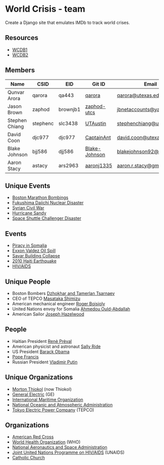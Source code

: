 World Crisis - team
===================
Create a Django site that emulates IMDb to track world crises.

Resources
---------
* [WCDB1](http://www.cs.utexas.edu/users/downing/cs373/drupal/wcdb1)
* [WCDB2](http://www.cs.utexas.edu/users/downing/cs373/drupal/wcdb2)

Members
-------
|Name          |CSID    |EID     |Git ID                                           |Email                    |
|--------------|--------|------- |-------------------------------------------------|-------------------------|
|Qunvar Arora  |qarora  |qa443   |[qarora](https://github.com/qarora)              |qarora@utexas.edu        |
|Jason Brown   |zaphod  |brownjb1|[zaphod-utcs](https://github.com/zaphod-utcs)    |jbnetaccounts@yahoo.com  |
|Stephen Chiang|stephenc|slc3438 |[UTAustin](https://github.com/UTAustin)          |stephenchiang@utexas.edu |
|David Coon    |djc977  |djc977  |[CaptainAnt](https://github.com/CaptainAnt)      |david.coon@utexas.edu    |
|Blake Johnson |bjj586  |djj586  |[Blake-Johnson](https://github.com/Blake-Johnson)|blakejohnson92@utexas.edu|
|Aaron Stacy   |astacy  |ars2963 |[aaronj1335](https://github.com/aaronj1335)      |aaron.r.stacy@gmail.com  |

Unique Events
-------------
* [Boston Marathon Bombings](https://en.wikipedia.org/wiki/Boston_Marathon_bombings)
* [Fukushima Daiichi Nuclear Disaster](http://en.wikipedia.org/wiki/Fukushima_Daiichi_nuclear_disaster)
* [Syrian Civil War](http://en.wikipedia.org/wiki/Syrian_civil_war)
* [Hurricane Sandy](http://en.wikipedia.org/wiki/Hurricane_Sandy)
* [Space Shuttle Challenger Disaster](http://en.wikipedia.org/wiki/Space_Shuttle_Challenger_disaster)

Events
------
* [Piracy in Somalia](http://en.wikipedia.org/wiki/Piracy_in_Somalia)
* [Exxon Valdez Oil Spill](http://en.wikipedia.org/wiki/Exxon_Valdez_oil_spill)
* [Savar Building Collapse](http://en.wikipedia.org/wiki/2013_Savar_building_collapse)
* [2010 Haiti Earthquake](http://en.wikipedia.org/wiki/2010_Haiti_earthquake)
* [HIV/AIDS](http://en.wikipedia.org/wiki/HIV/AIDS)

Unique People
-------------
* Boston Bombers [Dzhokhar and Tamerlan Tsarnaev](http://en.wikipedia.org/wiki/Dzhokhar_and_Tamerlan_Tsarnaev)
* CEO of TEPCO [Masataka Shimizu](http://en.wikipedia.org/wiki/Masataka_Shimizu)
* American mechanical engineer [Roger Boisjoly](http://en.wikipedia.org/wiki/Roger_Boisjoly)
* United Nations envoy for Somalia [Ahmedou Ould-Abdallah](http://en.wikipedia.org/wiki/Ahmedou_Ould-Abdallah)
* American Sailor [Joseph Hazelwood](http://en.wikipedia.org/wiki/Joseph_Hazelwood)

People
------
* Haitian President [Renè Prèval](http://en.wikipedia.org/wiki/Ren%C3%A9_Pr%C3%A9val)
* American physicist and astronaut [Sally Ride](http://en.wikipedia.org/wiki/Sally_Ride)
* US President [Barack Obama](http://en.wikipedia.org/wiki/Barack_Obama)
* [Pope Francis](http://en.wikipedia.org/wiki/Pope_Francis)
* Russian President [Vladimir Putin](http://en.wikipedia.org/wiki/Vladimir_Putin)

Unique Organizations
--------------------
* [Morton Thiokol](http://en.wikipedia.org/wiki/Thiokol) (now Thiokol)
* [General Electric](http://en.wikipedia.org/wiki/General_Electric) (GE)
* [International Maritime Organization](http://en.wikipedia.org/wiki/International_Maritime_Organization)
* [National Oceanic and Atmospheric Administration](https://en.wikipedia.org/wiki/National_Oceanic_and_Atmospheric_Administration)
* [Tokyo Electric Power Company](http://en.wikipedia.org/wiki/Tokyo_Electric_Power_Company) (TEPCO)

Organizations
-------------
* [American Red Cross](http://en.wikipedia.org/wiki/American_Red_Cross)
* [World Health Organization](http://en.wikipedia.org/wiki/World_Health_Organization) (WHO)
* [National Aeronautics and Space Administration](http://en.wikipedia.org/wiki/NASA)
* [Joint United Nations Programme on HIV/AIDS](https://en.wikipedia.org/wiki/Joint_United_Nations_Programme_on_HIV/AIDS) (UNAIDS)
* [Catholic Church](http://en.wikipedia.org/wiki/Catholic_Church)
